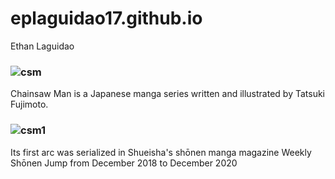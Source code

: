 # eplaguidao17.github.io
Ethan Laguidao
### ![csm](https://www.crunchyroll.com/imgsrv/display/thumbnail/1200x675/catalog/crunchyroll/ea075b926e1073f4eb016bff8cdb434c.jpe)
Chainsaw Man is a Japanese manga series written and illustrated by Tatsuki Fujimoto.
### ![csm1](https://preview.redd.it/tobc9ne4wuxb1.jpg?width=640&crop=smart&auto=webp&s=71ea25f182aede9c6be37298d124d5a26166b0c9)
Its first arc was serialized in Shueisha's shōnen manga magazine Weekly Shōnen Jump from December 2018 to December 2020
